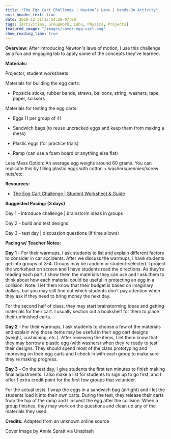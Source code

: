 ```yaml
---
title: "The Egg Cart Challenge | Newton’s Laws | Hands-On Activity"
omit_header_text: true
date: 2020-12-31T12:54:28-07:00
tags: [Activities, GroupWork, Labs, Physics, Projects]
featured_image: "/images/cover-egg-cart.png"
show_reading_time: true
---
```


**Overview:** After introducing Newton's laws of motion, I use this challenge as a fun and engaging lab to apply some of the concepts they've learned.

**Materials:**

Projector, student worksheets

Materials for building the egg carts:
- Popsicle sticks, rubber bands, straws, balloons, string, washers, tape, paper, scissors

Materials for testing the egg carts:

- Eggs (1 per group of 4)

- Sandwich bags (to reuse uncracked eggs and keep them from making a mess)

- Plastic eggs (for practice trials)

- Ramp (can use a foam board or anything else flat)

Less Mess Option: An average egg weighs around 60 grams. You can replicate this by filling plastic eggs with cotton + washers/pennies/screw nuts/etc.

**Resources:**
- [The Egg Cart Challenge | Student Worksheet & Guide](/downloads/egg-cart-challenge.docx)

**Suggested Pacing: (3 days)**

Day 1 - introduce challenge | brainstorm ideas in groups

Day 2 - build and test designs

Day 3 - test day | discussion questions (if time allows)

**Pacing w/ Teacher Notes:**

**Day 1** - For their warmups, I ask students to list and explain different factors to consider in car accidents. After we discuss the warmups, I have students get into groups of 3-4. Groups may be random or student-selected. I project the worksheet on screen and I have students read the directions. As they're reading each part, I show them the materials they can use and I ask them to think about how each material could be useful in protecting an egg in a collision. Note: I let them know that their budget is based on imaginary dollars, but you may still find out which students don't pay attention when they ask if they need to bring money the next day.

For the second half of class, they may start brainstorming ideas and getting materials for their cart. I usually section out a bookshelf for them to place their unfinished carts.

**Day 2** - For their warmups, I ask students to choose a few of the materials and explain why those items may be useful in their egg cart designs (weight, cushioning, etc.). After reviewing the items, I let them know that they may borrow a plastic egg (with washers) when they're ready to test their designs. They should spend most of the class prototyping and improving on their egg carts and I check in with each group to make sure they're making progress.

**Day 3** - On the test day, I give students the first ten minutes to finish making final adjustments. I also make a list for students to sign up to go first, and I offer 1 extra credit point for the first few groups that volunteer.

For the actual tests, I wrap the eggs in a sandwich bag (airtight) and I let the students load it into their own carts. During the test, they release their carts from the top of the ramp and I inspect the egg after the collision. When a group finishes, they may work on the questions and clean up any of the materials they used.

**Credits:** Adapted from an unknown online source

Cover image by Annie Spratt via Unsplash
